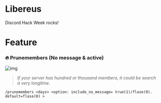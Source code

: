 # Libereus
Discord Hack Week rocks!

# Feature
### 🔥 Prunemembers (No message & active)
![img](https://github.com/Tansc161/Libereus/blob/master/previews/Prunemembers%20cmd.gif)

> _*If your server has hundred or thousand members, it could be search a very longtime.*_
```
/prunemembers <days> <option: include_no_message= true(1)/flase(0). default=flase(0) >
```

